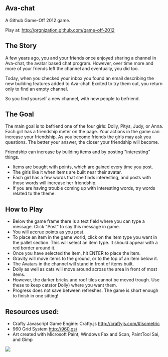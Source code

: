 
## Ava-chat
 A Github Game-Off 2012 game.

Play at: http://prgnization.github.com/game-off-2012

##  The Story

A few years ago, you and your friends once enjoyed sharing a channel in Ava-chat, the avatar based chat program.
However, over time more and more of your friends left the channel and eventually, you did too.

Today, when you checked your inbox you found an email describing the new building features added to Ava-chat!
Excited to try them out, you return only to find an empty channel.

So you find yourself a new channel, with new people to befriend.   

##  The Goal

The main goal is to befriend one of the four girls: Dolly, Pitys, Judy, or Anna. 
Each girl has a friendship meter on the page. Your actions in the game can increase 
your friendship. As you become friends the girls may ask you questions. The better your answer, the
closer your friendship will become. 

Friendship can increase by building items and by posting "interesting" things.
* Items are bought with points, which are gained every time you post.
* The girls like it when items are built near their avatar.
* Each girl has a few words that she finds interesting, and posts with those words will increase her friendship.
* If you are having trouble coming up with interesting words, try words related to the theme.

##  How to Play
* Below the game frame there is a text field where you can type a message. Click "Post" to say this message in game.
* You will accrue points as you post. 
* To place an item in the game world, click on the item type you want in the pallet section. This will select an item type. It should appear with a red border around it.
* Once you have selected the item, hit ENTER to place the item.
* Gravity will move items to the ground, or to the top of an item below it. 
* The Avatars in the channel will stand in front of items built. 
* Dolly as well as cats will move around across the area in front of most items.
* However, the darker bricks and roof tiles cannot be moved trough. Use these to keep cats(or Dolly) where you want them.
* Progress does not save between refreshes. The game is short enough to finish in one sitting!

## Resources used:
* Crafty Javascript Game Engine: Crafty.js   http://craftyjs.com/#isometric
* 960 Grid System  http://960.gs/
* Art created with Microsoft Paint, Windows Fax and Scan, PaintTool Sai, and Gimp


![](http://i.imgur.com/fzctF.png?1)


